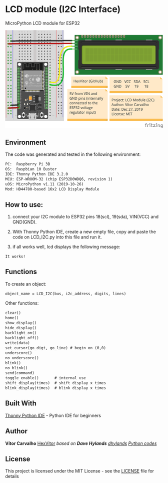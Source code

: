 # LCD module (I2C Interface)
MicroPython LCD module for ESP32
<p align = "center">
  <img src = "https://github.com/HexVitor/ESP32/blob/master/Media/LCD_I2C_connection_example.png" alt = "Exemplo de conexão do LCD 4bits" />
</p>

## Environment

The code was generated and tested in the following environment:

```
PC:  Raspberry Pi 3B
OS:  Raspbian 10 Buster
IDE: Thonny Python IDE 3.2.0
MCU: ESP-WROOM-32 (chip ESP32D0WDQ6, revision 1)
uOS: MicroPython v1.11 (2019-10-26)
Mod: HD44780-based 16x2 LCD Display Module
```

## How to use:

1. connect your I2C module to ESP32 pins 18(scl), 19(sda), VIN(VCC) and GND(GND).

2. With Thonny Python IDE, create a new empty file, copy and paste the code on LCD_I2C.py into this file and run it.

3. if all works well, lcd displays the following message:
```
It works!
```

## Functions

To create an object:
```
object_name = LCD_I2C(bus, i2c_address, digits, lines)
```

Other functions:
```
clear()
home()
show_display()
hide_display()
backlight_on()
backlight_off()
write(data)
set_cursor(go_digt, go_line) # begin on (0,0)
underscore()
no_underscore()
blink()
no_blink()
send(command)
toggle_enable()       # internal use
shift_display(times)  # shift display x times
blink_display(times)  # blink display x times
```

## Built With

[Thonny Python IDE](https://thonny.org/) - Python IDE for beginners

## Author

**Vítor Carvalho** [HexVitor](https://github.com/HexVitor) *based on **Dave Hylands** [dhylands](https://github.com/dhylands)  [Python codes](https://github.com/dhylands/python_lcd)*

## License

This project is licensed under the MIT License - see the [LICENSE](LICENSE) file for details
